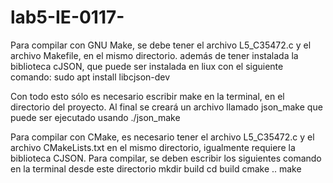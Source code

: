 # lab5-IE-0117-

Para compilar con GNU Make, se debe tener el archivo L5_C35472.c y el archivo Makefile, en el mismo directorio. además de tener instalada la biblioteca cJSON, que puede ser instalada en liux con el siguiente comando: sudo apt install libcjson-dev

Con todo esto sólo es necesario escribir make en la terminal, en el directorio del proyecto. Al final se creará un archivo llamado json_make que puede ser ejecutado usando ./json_make

Para compilar con CMake, es necesario tener el archivo L5_C35472.c y el archivo CMakeLists.txt en el mismo directorio, igualmente requiere la biblioteca CJSON.
Para compilar, se deben escribir los siguientes comando en la terminal desde este directorio
  mkdir build
  cd build
  cmake ..
  make


